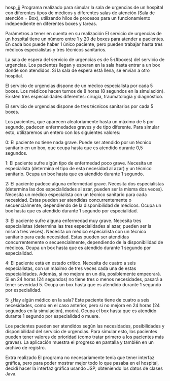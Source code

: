 hosp_jj
Programa realizado para simular la sala de urgencias de un hospital con diferentes tipos de médicos y diferentes salas de atención (Sala de atención = Box), utilizando hilos de procesos para un funcionamiento independiente en diferentes boxes y tareas.

Parámetros a tener en cuenta en su realización
El servicio de urgencias de un hospital tiene un número entre 1 y 20 de boxes para atender a pacientes. En cada box puede haber 1 único paciente, pero pueden trabajar hasta tres médicos especialistas y tres técnicos sanitarios.

La sala de espera del servicio de urgencias es de 5·(#boxes) del servicio de urgencias. Los pacientes llegan y esperan en la sala hasta entrar a un box donde son atendidos. Si la sala de espera está llena, se envían a otro hospital.

El servicio de urgencias dispone de un médico especialista por cada 5 boxes. Los médicos hacen turnos de 8 horas (8 segundos en la simulación). Existen tres especialidades diferentes: cirugía, traumatología y diagnóstico.

El servicio de urgencias dispone de tres técnicos sanitarios por cada 5 boxes.

Los pacientes, que aparecen aleatoriamente hasta un máximo de 5 por segundo, padecen enfermedades graves y de tipo diferente. Para simular esto, utilizaremos un entero con los siguientes valores:

0: El paciente no tiene nada grave. Puede ser atendido por un técnico sanitario en un box, que ocupa hasta que es atendido durante 0,5 segundos.

1: El paciente sufre algún tipo de enfermedad poco grave. Necesita un especialista (determina el tipo de esta necesidad al azar) y un técnico sanitario. Ocupa un box hasta que es atendido durante 1 segundo.

2: El paciente padece alguna enfermedad grave. Necesita dos especialistas (determina las dos especialidades al azar, pueden ser la misma dos veces). Necesita un médico especialista con un técnico sanitario para cada necesidad. Estas pueden ser atendidas concurrentemente o secuencialmente, dependiendo de la disponibilidad de médicos. Ocupa un box hasta que es atendido durante 1 segundo por especialidad.

3: El paciente sufre alguna enfermedad muy grave. Necesita tres especialistas (determina las tres especialidades al azar, pueden ser la misma tres veces). Necesita un médico especialista con un técnico sanitario para cada necesidad. Estas pueden ser atendidas concurrentemente o secuencialmente, dependiendo de la disponibilidad de médicos. Ocupa un box hasta que es atendido durante 1 segundo por especialidad.

4: El paciente está en estado crítico. Necesita de cuatro a seis especialistas, con un máximo de tres veces cada una de estas especialidades. Además, si no mejora en un día, posiblemente empeorará. Si en 24 horas (24 segundos) no tiene tres o menos necesidades, pasará a tener severidad 5. Ocupa un box hasta que es atendido durante 1 segundo por especialidad.

5: ¿Hay algún médico en la sala? Este paciente tiene de cuatro a seis necesidades, como en el caso anterior, pero si no mejora en 24 horas (24 segundos en la simulación), morirá. Ocupa el box hasta que es atendido durante 1 segundo por especialidad o muere.

Los pacientes pueden ser atendidos según las necesidades, posibilidades y disponibilidad del servicio de urgencias. Para simular esto, los pacientes pueden tener valores de prioridad (como tratar primero a los pacientes más graves). La aplicación muestra el progreso en pantalla y también en un archivo de registro.

Extra realizado
El programa no necesariamente tenía que tener interfaz gráfica, pero para poder mostrar mejor todo lo que pasaba en el hospital, decidí hacer la interfaz gráfica usando JSP, obteniendo los datos de clases Java.
